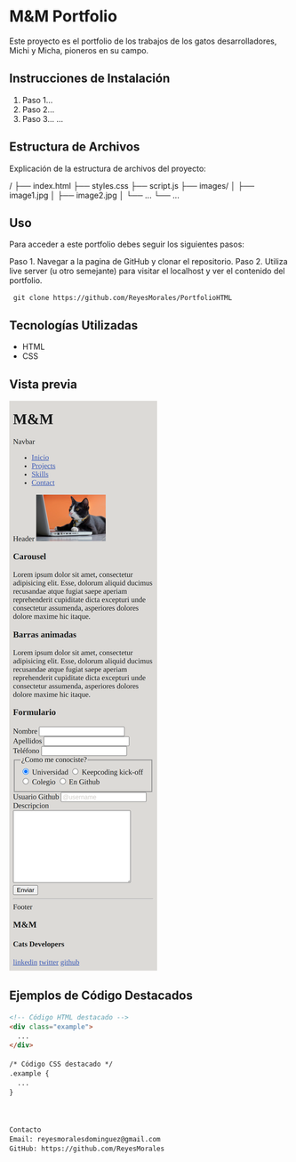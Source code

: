 # M&M Portfolio

Este proyecto es el portfolio de los trabajos de los gatos desarrolladores, Michi y Micha, pioneros en su campo.

## Instrucciones de Instalación

1. Paso 1...
2. Paso 2...
3. Paso 3...
   ...

## Estructura de Archivos

Explicación de la estructura de archivos del proyecto:

/
├── index.html
├── styles.css
├── script.js
├── images/
│ ├── image1.jpg
│ ├── image2.jpg
│ └── ...
└── ...


## Uso

Para acceder a este portfolio debes seguir los siguientes pasos:

Paso 1. Navegar a la pagina de GitHub y clonar el repositorio.
Paso 2. Utiliza live server (u otro semejante) para visitar el localhost y ver el contenido del portfolio.

```
 git clone https://github.com/ReyesMorales/PortfolioHTML
```

## Tecnologías Utilizadas

- HTML
- CSS

## Vista previa

![Portfolio](images/screenshotproject.png)



## Ejemplos de Código Destacados

```html
<!-- Código HTML destacado -->
<div class="example">
  ...
</div>

/* Código CSS destacado */
.example {
  ...
}



Contacto
Email: reyesmoralesdominguez@gmail.com
GitHub: https://github.com/ReyesMorales
